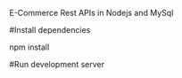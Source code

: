 E-Commerce Rest APIs in Nodejs and MySql

#Install dependencies

npm install

#Run development server

